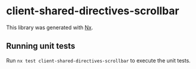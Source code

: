 # client-shared-directives-scrollbar

This library was generated with [Nx](https://nx.dev).

## Running unit tests

Run `nx test client-shared-directives-scrollbar` to execute the unit tests.
